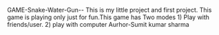  GAME-Snake-Water-Gun--
 This is my little project and first project.
 This game is playing only just for fun.This game has Two modes 1) Play with friends/user. 2) play with computer
 Aurhor-Sumit kumar sharma
